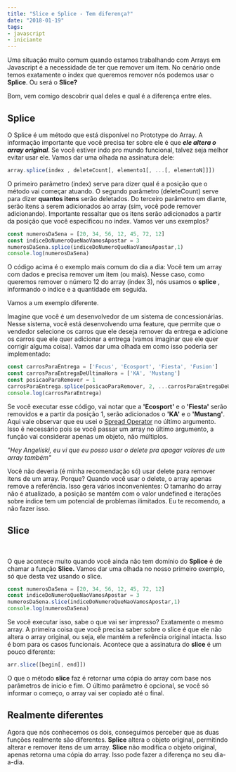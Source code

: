 ```yaml
---
title: "Slice e Splice - Tem diferença?"
date: "2018-01-19"
tags: 
- javascript
- iniciante
---
```


Uma situação muito comum quando estamos trabalhando com Arrays em Javascript é a necessidade de ter que remover um item. No cenário onde temos exatamente o index que queremos remover nós podemos usar o **Splice**. Ou será o **Slice?**

Bom, vem comigo descobrir qual deles e qual é a diferença entre eles.

## Splice

O Splice é um método que está disponível no Prototype do Array. A informação importante que você precisa ter sobre ele é que _**ele altera o array original**_. Se você estiver indo pro mundo funcional, talvez seja melhor evitar usar ele. Vamos dar uma olhada na assinatura dele: 
```js
array.splice(index , deleteCount[, elemento1[, ...[, elementoN]]])
```
O primeiro parâmetro (index) serve para dizer qual é a posição que o método vai começar atuando. O segundo parâmetro (deleteCount) serve para dizer **quantos itens** serão deletados. Do terceiro parâmetro em diante, serão itens a serem adicionados ao array (sim, você pode remover adicionando). Importante ressaltar que os itens serão adicionados a partir da posição que você especificou no index. Vamos ver uns exemplos?
```js
const numerosDaSena = [20, 34, 56, 12, 45, 72, 12]
const indiceDoNumeroQueNaoVamosApostar = 3
numerosDaSena.splice(indiceDoNumeroQueNaoVamosApostar,1)
console.log(numerosDaSena)
```

O código acima é o exemplo mais comum do dia a dia: Você tem um array com dados e precisa remover um item (ou mais). Nesse caso, como queremos remover o número 12 do array (index 3), nós usamos o **splice** , informando o indice e a quantidade em seguida.

Vamos a um exemplo diferente.

Imagine que você é um desenvolvedor de um sistema de concessionárias. Nesse sistema, você está desenvolvendo uma feature, que permite que o vendedor selecione os carros que ele deseja remover da entrega e adicione os carros que ele quer adicionar a entrega (vamos imaginar que ele quer corrigir alguma coisa). Vamos dar uma olhada em como isso poderia ser implementado: 

```js
const carrosParaEntrega = ['Focus', 'Ecosport', 'Fiesta', 'Fusion']
const carrosParaEntregaDeUltimaHora = ['KA', 'Mustang']
const posicaoParaRemover = 1
carrosParaEntrega.splice(posicaoParaRemover, 2, ...carrosParaEntregaDeUltimaHora)
console.log(carrosParaEntrega)
```
Se você executar esse código, vai notar que a **'Ecosport'** e o **'Fiesta'** serão removidos e a partir da posição 1, serão adicionados o **'KA'** e o **'Mustang'**. Aqui vale observar que eu usei o [Spread Operator](https://developer.mozilla.org/pt-BR/docs/Web/JavaScript/Reference/Operators/Spread_operator) no último argumento. Isso é necessário pois se você passar um array no último argumento, a função vai considerar apenas um objeto, não múltiplos.

_"Hey Angeliski, eu vi que eu posso usar o delete pra apagar valores de um array também"_

<ImagePoster caption=" Perigo, diz o Yoda" :src="require('@/assets/img/yoda_danger.gif')" />

Você não deveria (é minha recomendação só) usar delete para remover itens de um array. Porque? Quando você usar o delete, o array apenas remove a referência. Isso gera vários inconvenientes: O tamanho do array não é atualizado, a posição se mantém com o valor undefined e iterações sobre índice tem um potencial de problemas ilimitados. Eu te recomendo, a não fazer isso.

## Slice

 

O que acontece muito quando você ainda não tem domínio do **Splice** é de chamar a função **Slice.** Vamos dar uma olhada no nosso primeiro exemplo, só que desta vez usando o slice. 

```js
const numerosDaSena = [20, 34, 56, 12, 45, 72, 12]
const indiceDoNumeroQueNaoVamosApostar = 3
numerosDaSena.slice(indiceDoNumeroQueNaoVamosApostar,1)
console.log(numerosDaSena)
```

Se você executar isso, sabe o que vai ser impresso? Exatamente o mesmo array. A primeira coisa que você precisa saber sobre o slice é que ele não altera o array original, ou seja, ele mantém a referência original intacta. Isso é bom para os casos funcionais. Acontece que a assinatura do **slice** é um pouco diferente: 
```js
arr.slice([begin[, end]])
```

O que o método **slice** faz é retornar uma cópia do array com base nos parâmetros de inicio e fim. O último parâmetro é opcional, se você só informar o começo, o array vai ser copiado até o final.

## Realmente diferentes

Agora que nós conhecemos os dois, conseguimos perceber que as duas funções realmente são diferentes. **Splice** altera o objeto original, permitindo alterar e remover itens de um array. **Slice** não modifica o objeto original, apenas retorna uma cópia do array. Isso pode fazer a diferença no seu dia-a-dia.

<Signature />